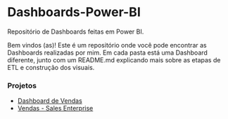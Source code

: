# Dashboards-Power-BI
Repositório de Dashboards feitas em Power BI.

Bem vindos (as)! Este é um repositório onde você pode encontrar as Dashboards realizadas por mim. 
Em cada pasta está uma Dashboard diferente, junto com um README.md explicando mais sobre as etapas de ETL e construção dos visuais.

### Projetos
- [Dashboard de Vendas](https://github.com/avmachado/dashboards-powerbi/tree/master/Relat%C3%B3rio%20de%20Vendas)
- [Vendas - Sales Enterprise](https://github.com/avmachado/dashboards-powerbi/tree/master/Vendas%20-%20Sales%20Enterprise)

